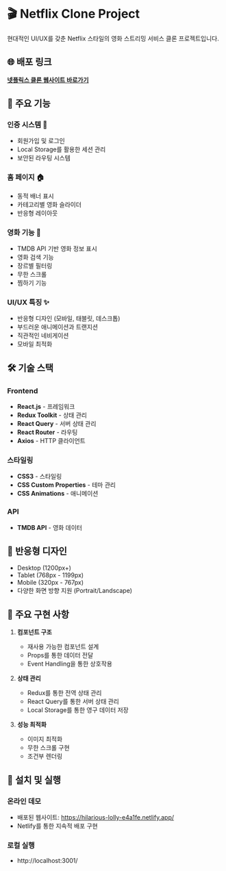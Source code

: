 # 🎬 Netflix Clone Project

현대적인 UI/UX를 갖춘 Netflix 스타일의 영화 스트리밍 서비스 클론 프로젝트입니다.

## 🌐 배포 링크
**[넷플릭스 클론 웹사이트 바로가기](https://hilarious-lolly-e4a1fe.netlify.app/)**

## 🌟 주요 기능

### 인증 시스템 🔐
- 회원가입 및 로그인
- Local Storage를 활용한 세션 관리
- 보안된 라우팅 시스템

### 홈 페이지 🏠
- 동적 배너 표시
- 카테고리별 영화 슬라이더
- 반응형 레이아웃

### 영화 기능 🎥
- TMDB API 기반 영화 정보 표시
- 영화 검색 기능
- 장르별 필터링
- 무한 스크롤
- 찜하기 기능

### UI/UX 특징 ✨
- 반응형 디자인 (모바일, 태블릿, 데스크톱)
- 부드러운 애니메이션과 트랜지션
- 직관적인 네비게이션
- 모바일 최적화

## 🛠 기술 스택

### Frontend
- **React.js** - 프레임워크
- **Redux Toolkit** - 상태 관리
- **React Query** - 서버 상태 관리
- **React Router** - 라우팅
- **Axios** - HTTP 클라이언트

### 스타일링
- **CSS3** - 스타일링
- **CSS Custom Properties** - 테마 관리
- **CSS Animations** - 애니메이션

### API
- **TMDB API** - 영화 데이터

## 📱 반응형 디자인

- Desktop (1200px+)
- Tablet (768px - 1199px)
- Mobile (320px - 767px)
- 다양한 화면 방향 지원 (Portrait/Landscape)

## 💫 주요 구현 사항

1. **컴포넌트 구조**
   - 재사용 가능한 컴포넌트 설계
   - Props를 통한 데이터 전달
   - Event Handling을 통한 상호작용

2. **상태 관리**
   - Redux를 통한 전역 상태 관리
   - React Query를 통한 서버 상태 관리
   - Local Storage를 통한 영구 데이터 저장

3. **성능 최적화**
   - 이미지 최적화
   - 무한 스크롤 구현
   - 조건부 렌더링

## 🚀 설치 및 실행

### 온라인 데모
- 배포된 웹사이트: https://hilarious-lolly-e4a1fe.netlify.app/
- Netlify를 통한 지속적 배포 구현

### 로컬 실행
- http://localhost:3001/
